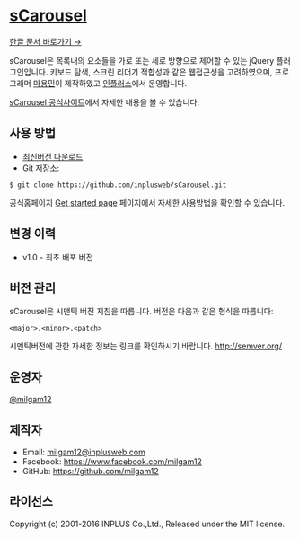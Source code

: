# [sCarousel](http://inplusweb.github.io/sCarousel)
[한글 문서 바로가기 →](https://github.com/inplusweb/sCarousel/blob/master/README_kor.md)

sCarousel은 목록내의 요소들을 가로 또는 세로 방향으로 제어할 수 있는 jQuery 플러그인입니다. 키보드 탐색, 스크린 리더기 적합성과 같은 웹접근성을 고려하였으며, 프로그래머 [마용민](https://github.com/milgam12)이 제작하였고 [인플러스](http://www.inplusweb.com/)에서 운영합니다.

[sCarousel 공식사이트](http://inplusweb.github.io/sCarousel/)에서 자세한 내용을 볼 수 있습니다.


## 사용 방법 
- [최신버전 다운로드](https://github.com/inplusweb/sCarousel/archive/master.zip)
- Git 저장소: 

```
$ git clone https://github.com/inplusweb/sCarousel.git
```

공식홈페이지 [Get started page](http://inplusweb.github.io/sCarousel/started.html) 페이지에서 자세한 사용방법을 확인할 수 있습니다.


## 변경 이력
- v1.0 - 최초 배포 버전


## 버전 관리
sCarousel은 시맨틱 버전 지침을 따릅니다. 버전은 다음과 같은 형식을 따릅니다:

`<major>.<minor>.<patch>`

시멘틱버전에 관한 자세한 정보는 링크를 확인하시기 바랍니다. http://semver.org/


## 운영자
[@milgam12](https://github.com/milgam12)


## 제작자
- Email: milgam12@inplusweb.com
- Facebook: https://www.facebook.com/milgam12
- GitHub: https://github.com/milgam12


## 라이선스
Copyright (c) 2001-2016 INPLUS Co.,Ltd., Released under the MIT license.
